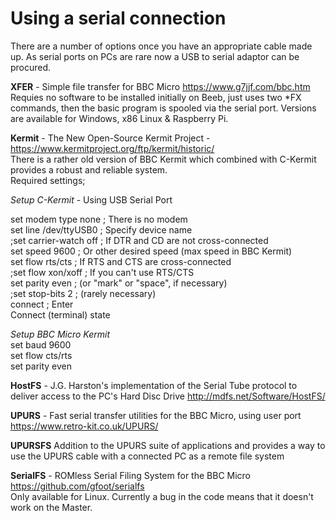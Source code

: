 # Using a serial connection

There are a number of options once you have an appropriate cable made up. As serial ports on PCs are rare now a USB to serial adaptor can be procured.

<b>XFER</b> - Simple file transfer for BBC Micro
https://www.g7jjf.com/bbc.htm<br>
Requies no software to be installed initially on Beeb, just uses two *FX commands, then the basic program is spooled via the serial port. Versions are available for Windows, x86 Linux & Raspberry Pi.

<b>Kermit</b> -  The New Open-Source Kermit Project - https://www.kermitproject.org/ftp/kermit/historic/<br>
There is a rather old version of BBC Kermit which combined with C-Kermit provides a robust and reliable system.<br>
Required settings;

<em>Setup C-Kermit</em> - Using USB Serial Port

set modem type none        ; There is no modem<br>
set line /dev/ttyUSB0        ; Specify device name<br>
;set carrier-watch off      ; If DTR and CD are not cross-connected<br>
set speed 9600            ; Or other desired speed (max speed in BBC Kermit)<br>
set flow rts/cts           ; If RTS and CTS are cross-connected<br>
;set flow xon/xoff          ; If you can't use RTS/CTS<br>
set parity even            ; (or "mark" or "space", if necessary)<br>
;set stop-bits 2            ; (rarely necessary)<br>
connect                    ; Enter<br> Connect (terminal) state

<em>Setup BBC Micro Kermit</em><br>
set baud 9600<br>
set flow cts/rts<br>
set parity even<br>

<b>HostFS</b> - J.G. Harston's implementation of the Serial Tube protocol to deliver access to the PC's Hard Disc Drive http://mdfs.net/Software/HostFS/

<b>UPURS</b> - Fast serial transfer utilities for the BBC Micro, using user port
https://www.retro-kit.co.uk/UPURS/


<b>UPURSFS</b> Addition to the UPURS suite of applications and provides a way to use the UPURS cable with a connected PC as a remote file system 

<b>SerialFS</b> - ROMless Serial Filing System for the BBC Micro
https://github.com/gfoot/serialfs<br>
Only available for Linux. Currently a bug in the code means that it doesn't work on the Master.
